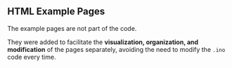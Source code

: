 ## HTML Example Pages  

The example pages are not part of the code.  

They were added to facilitate the **visualization, organization, and modification** of the pages separately, avoiding the need to modify the `.ino` code every time.  

